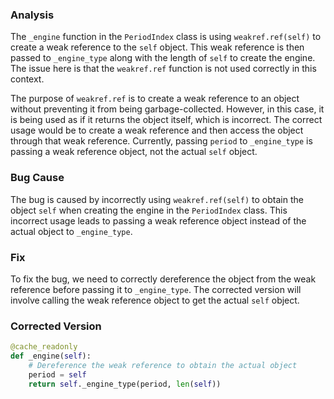 ### Analysis
The `_engine` function in the `PeriodIndex` class is using `weakref.ref(self)` to create a weak reference to the `self` object. This weak reference is then passed to `_engine_type` along with the length of `self` to create the engine. The issue here is that the `weakref.ref` function is not used correctly in this context.

The purpose of `weakref.ref` is to create a weak reference to an object without preventing it from being garbage-collected. However, in this case, it is being used as if it returns the object itself, which is incorrect. The correct usage would be to create a weak reference and then access the object through that weak reference. Currently, passing `period` to `_engine_type` is passing a weak reference object, not the actual `self` object.

### Bug Cause
The bug is caused by incorrectly using `weakref.ref(self)` to obtain the object `self` when creating the engine in the `PeriodIndex` class. This incorrect usage leads to passing a weak reference object instead of the actual object to `_engine_type`.

### Fix
To fix the bug, we need to correctly dereference the object from the weak reference before passing it to `_engine_type`. The corrected version will involve calling the weak reference object to get the actual `self` object.

### Corrected Version
```python
@cache_readonly
def _engine(self):
    # Dereference the weak reference to obtain the actual object
    period = self
    return self._engine_type(period, len(self))
```